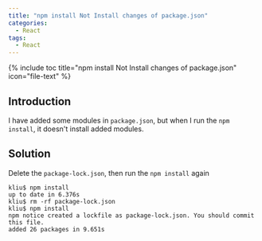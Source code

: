 ```yaml
---
title: "npm install Not Install changes of package.json"
categories:
  - React
tags:
  - React
---
```


{% include toc title="npm install Not Install changes of package.json" icon="file-text" %}

## Introduction

I have added some modules in `package.json`, but when I run the `npm install`, it doesn't install added modules.

## Solution

Delete the `package-lock.json`, then run the `npm install` again

```
kliu$ npm install
up to date in 6.376s
kliu$ rm -rf package-lock.json
kliu$ npm install
npm notice created a lockfile as package-lock.json. You should commit this file.
added 26 packages in 9.651s
```

